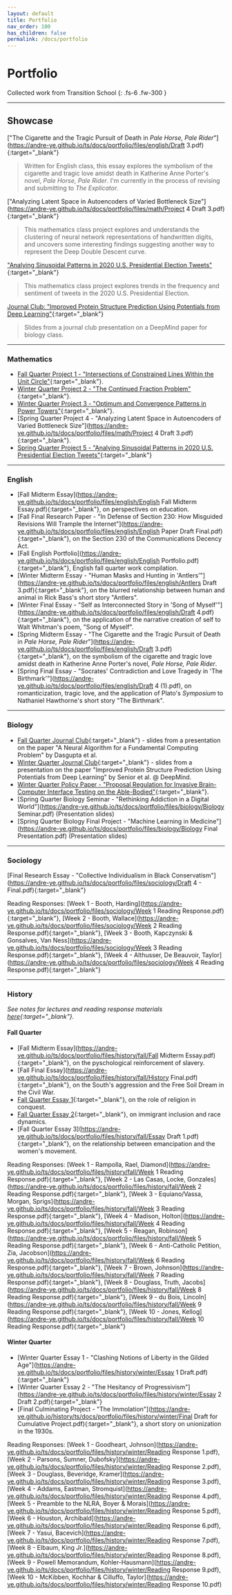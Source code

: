 ```yaml
---
layout: default
title: Portfolio
nav_order: 100
has_children: false
permalink: /docs/portfolio
---
```


# Portfolio

Collected work from Transition School
{: .fs-6 .fw-300 }

---


## Showcase

["The Cigarette and the Tragic Pursuit of Death in *Pale Horse, Pale Rider*"](https://andre-ye.github.io/ts/docs/portfolio/files/english/Draft 3.pdf){:target="_blank"}
> Written for English class, this essay explores the symbolism of the cigarette and tragic love amidst death in Katherine Anne Porter's novel, *Pale Horse, Pale Rider*. I'm currently in the process of revising and submitting to *The Explicator*.

["Analyzing Latent Space in Autoencoders of Varied Bottleneck Size"](https://andre-ye.github.io/ts/docs/portfolio/files/math/Project 4 Draft 3.pdf){:target="_blank"}
> This mathematics class project explores and understands the clustering of neural network representations of handwritten digits, and uncovers some interesting findings suggesting another way to represent the Deep Double Descent curve.

["Analying Sinusoidal Patterns in 2020 U.S. Presidential Election Tweets"](https://andre-ye.github.io/ts/docs/portfolio/files/math/Project_5_final.pdf){:target="_blank"}
> This mathematics class project explores trends in the frequency and sentiment of tweets in the 2020 U.S. Presidential Election.

[Journal Club: "Improved Protein Structure Prediction Using Potentials from Deep Learning"](https://andre-ye.github.io/ts/docs/portfolio/files/biology/winter-bio-jc.pdf){:target="_blank"}
> Slides from a journal club presentation on a DeepMind paper for biology class.

---

### Mathematics
- [Fall Quarter Project 1 - "Intersections of Constrained Lines Within the Unit Circle"](https://andre-ye.github.io/ts/docs/portfolio/files/math/Project_1_Final_Draft.pdf){:target="_blank"}.
- [Winter Quarter Project 2 - "The Continued Fraction Problem"](https://andre-ye.github.io/ts/docs/portfolio/files/math/annotated-Project_2-1.pdf){:target="_blank"}.
- [Winter Quarter Project 3 - "Optimum and Convergence Patterns in Power Towers"](https://andre-ye.github.io/ts/docs/portfolio/files/math/project-3.pdf){:target="_blank"}.
- [Spring Quarter Project 4 - "Analyzing Latent Space in Autoencoders of Varied Bottleneck Size"](https://andre-ye.github.io/ts/docs/portfolio/files/math/Project 4 Draft 3.pdf){:target="_blank"}.
- [Spring Quarter Project 5 - "Analying Sinusoidal Patterns in 2020 U.S. Presidential Election Tweets"](https://andre-ye.github.io/ts/docs/portfolio/files/math/Project_5_final.pdf){:target="_blank"}

---

### English
- [Fall Midterm Essay](https://andre-ye.github.io/ts/docs/portfolio/files/english/English Fall Midterm Essay.pdf){:target="_blank"}, on perspectives on education.
- [Fall Final Research Paper - "In Defense of Section 230: How Misguided Revisions Will Trample the Internet"](https://andre-ye.github.io/ts/docs/portfolio/files/english/English Paper Draft Final.pdf){:target="_blank"}, on the Section 230 of the Communications Decency Act.
- [Fall English Portfolio](https://andre-ye.github.io/ts/docs/portfolio/files/english/English Portfolio.pdf){:target="_blank"}, English fall quarter work compilation.
- [Winter Midterm Essay - "Human Masks and Hunting in 'Antlers'"](https://andre-ye.github.io/ts/docs/portfolio/files/english/Antlers Draft 3.pdf){:target="_blank"}, on the blurred relationship between human and animal in Rick Bass's short story "Antlers".
- [Winter Final Essay - "Self as Interconnected Story in 'Song of Myself'"](https://andre-ye.github.io/ts/docs/portfolio/files/english/Draft 4.pdf){:target="_blank"}, on the application of the narrative creation of self to Walt Whitman's poem, "Song of Myself".
- [Spring Midterm Essay - "The Cigarette and the Tragic Pursuit of Death in *Pale Horse, Pale Rider*"](https://andre-ye.github.io/ts/docs/portfolio/files/english/Draft 3.pdf){:target="_blank"}, on the symbolism of the cigarette and tragic love amidst death in Katherine Anne Porter's novel, *Pale Horse, Pale Rider*.
- [Spring Final Essay - "Socrates' Contradiction and Love Tragedy in 'The Birthmark'"](https://andre-ye.github.io/ts/docs/portfolio/files/english/Draft 4 (1).pdf), on romanticization, tragic love, and the application of Plato's *Symposium* to Nathaniel Hawthorne's short story "The Birthmark".

---

### Biology
- [Fall Quarter Journal Club](https://andre-ye.github.io/ts/docs/portfolio/files/biology/fall-bio-jc.pdf){:target="_blank"} - slides from a presentation on the paper "A Neural Algorithm for a Fundamental Computing Problem" by Dasgupta et al.
- [Winter Quarter Journal Club](https://andre-ye.github.io/ts/docs/portfolio/files/biology/winter-bio-jc.pdf){:target="_blank"} - slides from a presentation on the paper "Improved Protein Structure Prediction Using Potentials from Deep Learning" by Senior et al. @ DeepMind.
- [Winter Quarter Policy Paper - "Proposal Regulation for Invasive Brain-Computer Interface Testing on the Able-Bodied"](http://andre-ye.github.io/ts/docs/portfolio/files/biology/biology-policy-paper-winter.pdf){:target="_blank"}.
- [Spring Quarter Biology Seminar - "Rethinking Addiction in a Digital World"](https://andre-ye.github.io/ts/docs/portfolio/files/biology/Biology Seminar.pdf) (Presentation slides)
- [Spring Quarter Biology Final Project - "Machine Learning in Medicine"](https://andre-ye.github.io/ts/docs/portfolio/files/biology/Biology Final Presentation.pdf) (Presentation slides)

---

### Sociology
[Final Research Essay - "Collective Individualism in Black Conservatism"](https://andre-ye.github.io/ts/docs/portfolio/files/sociology/Draft 4 - Final.pdf){:target="_blank"}

Reading Responses: [Week 1 - Booth, Harding](https://andre-ye.github.io/ts/docs/portfolio/files/sociology/Week 1 Reading Response.pdf){:target="_blank"}, [Week 2 - Booth, Wallace](https://andre-ye.github.io/ts/docs/portfolio/files/sociology/Week 2 Reading Response.pdf){:target="_blank"}, [Week 3 - Booth, Kapczynski & Gonsalves, Van Ness](https://andre-ye.github.io/ts/docs/portfolio/files/sociology/Week 3 Reading Response.pdf){:target="_blank"}, [Week 4 - Althusser, De Beauvoir, Taylor](https://andre-ye.github.io/ts/docs/portfolio/files/sociology/Week 4 Reading Response.pdf){:target="_blank"}

---

### History
*See notes for lectures and reading response materials [here](https://andre-ye.github.io/history/history_navigation){:target="_blank"}.*

#### Fall Quarter
- [Fall Midterm Essay](https://andre-ye.github.io/ts/docs/portfolio/files/history/fall/Fall Midterm Essay.pdf){:target="_blank"}, on the pyschological reinforcement of slavery.
- [Fall Final Essay](https://andre-ye.github.io/ts/docs/portfolio/files/history/fall/History Final.pdf){:target="_blank"}, on the South's aggression and the Free Soil Dream in the Civil War.
- [Fall Quarter Essay 1](https://andre-ye.github.io/ts/docs/portfolio/files/history/fall/Essay%201.pdf){:target="_blank"}, on the role of religion in conquest.
- [Fall Quarter Essay 2](https://andre-ye.github.io/ts/docs/portfolio/files/history/fall/Essay%202%20Revised.pdf){:target="_blank"}, on immigrant inclusion and race dynamics.
- [Fall Quarter Essay 3](https://andre-ye.github.io/ts/docs/portfolio/files/history/fall/Essay Draft 1.pdf){:target="_blank"}, on the relationship between emancipation and the women's movement.

Reading Responses: [Week 1 - Rampolla, Rael, Diamond](https://andre-ye.github.io/ts/docs/portfolio/files/history/fall/Week 1 Reading Response.pdf){:target="_blank"},  [Week 2 - Las Casas, Locke, Gonzales](https://andre-ye.github.io/ts/docs/portfolio/files/history/fall/Week 2 Reading Response.pdf){:target="_blank"},  [Week 3 - Equiano/Vassa, Morgan, Sprigs](https://andre-ye.github.io/ts/docs/portfolio/files/history/fall/Week 3 Reading Response.pdf){:target="_blank"}, [Week 4 - Madison, Holton](https://andre-ye.github.io/ts/docs/portfolio/files/history/fall/Week 4 Reading Response.pdf){:target="_blank"}, [Week 5 - Reagan, Robinson](https://andre-ye.github.io/ts/docs/portfolio/files/history/fall/Week 5 Reading Response.pdf){:target="_blank"}, [Week 6 - Anti-Catholic Petition, Zia, Jacobson](https://andre-ye.github.io/ts/docs/portfolio/files/history/fall/Week 6 Reading Response.pdf){:target="_blank"}, [Week 7 - Brown, Johnson](https://andre-ye.github.io/ts/docs/portfolio/files/history/fall/Week 7 Reading Response.pdf){:target="_blank"}, [Week 8 - Douglass, Truth, Jacobs](https://andre-ye.github.io/ts/docs/portfolio/files/history/fall/Week 8 Reading Response.pdf){:target="_blank"}, [Week 9 - du Bois, Lincoln](https://andre-ye.github.io/ts/docs/portfolio/files/history/fall/Week 9 Reading Response.pdf){:target="_blank"}, [Week 10 - Jones, Kellog](https://andre-ye.github.io/ts/docs/portfolio/files/history/fall/Week 10 Reading Response.pdf){:target="_blank"} 

#### Winter Quarter
- [Winter Quarter Essay 1 - "Clashing Notions of Liberty in the Gilded Age"](https://andre-ye.github.io/ts/docs/portfolio/files/history/winter/Essay 1 Draft.pdf){:target="_blank"}
- [Winter Quarter Essay 2 - "The Hesitancy of Progressivism"](https://andre-ye.github.io/ts/docs/portfolio/files/history/winter/Essay 2 Draft 2.pdf){:target="_blank"}
- [Final Culminating Project - "The Immolation"](https://andre-ye.github.io/history/ts/docs/portfolio/files/history/winter/Final Draft for Cumulative Project.pdf){:target="_blank"}, a short story on unionization in the 1930s.

Reading Responses: 
[Week 1 - Goodheart, Johnson](https://andre-ye.github.io/ts/docs/portfolio/files/history/winter/Reading Response 1.pdf), 
[Week 2 - Parsons, Sumner, Dubofsky](https://andre-ye.github.io/ts/docs/portfolio/files/history/winter/Reading Response 2.pdf), 
[Week 3 - Douglass, Beveridge, Kramer](https://andre-ye.github.io/ts/docs/portfolio/files/history/winter/Reading Response 3.pdf), 
[Week 4 - Addams, Eastman, Stromquist](https://andre-ye.github.io/ts/docs/portfolio/files/history/winter/Reading Response 4.pdf), 
[Week 5 - Preamble to the NLRA, Boyer & Morais](https://andre-ye.github.io/ts/docs/portfolio/files/history/winter/Reading Response 5.pdf), 
[Week 6 - Houston, Archibald](https://andre-ye.github.io/ts/docs/portfolio/files/history/winter/Reading Response 6.pdf), 
[Week 7 - Yasui, Bacevich](https://andre-ye.github.io/ts/docs/portfolio/files/history/winter/Reading Response 7.pdf), 
[Week 8 - Elbaum, King Jr.](https://andre-ye.github.io/ts/docs/portfolio/files/history/winter/Reading Response 8.pdf), 
[Week 9 - Powell Memorandum, Kohler-Hausmann](https://andre-ye.github.io/ts/docs/portfolio/files/history/winter/Reading Response 9.pdf), 
[Week 10 - McKibben, Kochhar & Cilluffo, Taylor](https://andre-ye.github.io/ts/docs/portfolio/files/history/winter/Reading Response 10.pdf)

